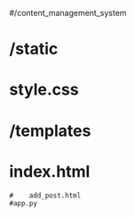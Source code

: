 #/content_management_system
 #   /static
  #      style.css
   # /templates
   #     index.html
    #    add_post.html
    #app.py
